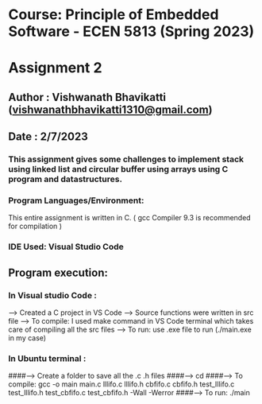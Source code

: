 # Course: Principle of Embedded Software - ECEN 5813 (Spring 2023)
# Assignment 2
## Author : Vishwanath Bhavikatti (vishwanathbhavikatti1310@gmail.com)
## Date : 2/7/2023

### This assignment gives some challenges to implement stack using linked list and circular buffer using arrays using C program and datastructures.

### Program Languages/Environment:
This entire assignment is written in C. ( gcc Compiler 9.3 is recommended for compilation )

### IDE Used: Visual Studio Code

## Program execution:
### In Visual studio Code : 
--> Created a C project in VS Code
--> Source functions were written in src file
--> To compile: I used make command in VS Code terminal which takes care of compiling all the src files
--> To run: use .exe file to run (./main.exe in my case)

### In Ubuntu terminal :
####--> Create a folder to save all the .c .h files
####--> cd <folder>
####--> To compile: gcc -o main main.c lllifo.c lllifo.h cbfifo.c cbfifo.h test_lllifo.c test_lllifo.h test_cbfifo.c test_cbfifo.h -Wall -Werror
####--> To run: ./main





